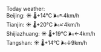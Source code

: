Today weather:  
Beijing: ☀️   🌡️+14°C 🌬️↖4km/h  
Tianjin: ☀️   🌡️+20°C 🌬️↙4km/h  
Shijiazhuang: ☀️   🌡️+19°C 🌬️←4km/h  
Tangshan: ☀️   🌡️+14°C 🌬️↓9km/h  
